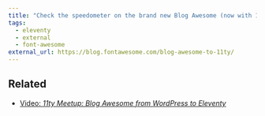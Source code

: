 ```yaml
---
title: "Check the speedometer on the brand new Blog Awesome (now with 11ty)"
tags:
  - eleventy
  - external
  - font-awesome
external_url: https://blog.fontawesome.com/blog-awesome-to-11ty/
---
```

## Related

- [Video: _11ty Meetup: Blog Awesome from WordPress to Eleventy_](/web/blog-awesome/)